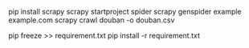 pip install scrapy
scrapy startproject spider
scrapy genspider example example.com
scrapy crawl douban -o douban.csv



pip freeze >> requirement.txt
pip install -r requirement.txt

